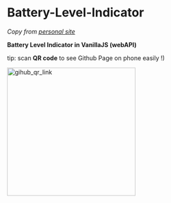 # Battery-Level-Indicator
_Copy from [personal site](https://sub.victorkarasev.ru/_sandbox/battery_level/)_

**Battery Level Indicator in VanillaJS (webAPI)**


tip: scan **QR code** to see Github Page on phone easily !)

<img
  src="https://api.qrcode-monkey.com/tmp/0a1989b6fb5489c3d2291ef026610f66.svg?1680978256775"
  alt="gihub_qr_link"
  title="scan QR code to see Github Page on phone easily"
  width="300"
/>
